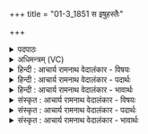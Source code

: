 +++
title = "01-3_1851 स इषुहस्तैः"

+++
<details><summary>पदपाठः</summary>

सः। इ꣡षु꣢꣯हस्तैः। इ꣡षु꣢꣯। ह꣣स्तैः। सः꣢। नि꣣षङ्गि꣡भिः꣢। नि꣣। सङ्गि꣡भिः꣢। व꣣शी꣢। स꣡ꣳस्र꣢꣯ष्टा। सम्। स्र꣣ष्टा। सः꣢। यु꣡धः꣢꣯। इ꣡न्द्रः꣢꣯। ग꣣णे꣡न꣢। स꣣ꣳसृष्टजि꣢त्। स꣣ꣳसृष्ट। जि꣢त्। सो꣡मपाः꣢। सो꣣म। पाः꣢। बा꣣हुश꣢र्द्धी। बा꣣हु। श꣢र्द्धी। उ꣣ग्र꣡ध꣢न्वा। उ꣣ग्र꣢। ध꣣न्वा। प्र꣡ति꣢꣯हिताभिः। प्र꣡ति꣢꣯। हि꣣ताभिः। अ꣡स्ता꣢꣯। १८५१। १
</details>

<details><summary>अधिमन्त्रम् (VC)</summary>

- इन्द्रः
- अप्रतिरथ ऐन्द्रः
- त्रिष्टुप्
- धैवतः
</details>

<details><summary>हिन्दी : आचार्य रामनाथ वेदालंकार - विषयः</summary>

आगे फिर उसी विषय का वर्णन है।
</details>

<details><summary>हिन्दी : आचार्य रामनाथ वेदालंकार - पदार्थः</summary>

पदार्थान्वयभाषाः -  (सः) वह देह में जन्मा हुआ जीवात्मा (इषुहस्तैः) शरपाणि योद्धाओं द्वारा, (सः) वह जीवात्मा (निषङ्गिभिः) तूणीरधारी योद्धाओं द्वारा (वशी) शत्रुओं को वश में करनेवाला होता है। (स इन्द्रः) वह वीर जीवात्मा (युधः) युद्धकर्ता शत्रु के (गणेन) दल के साथ (संस्रष्टा) टक्कर लेनेवाला होता है। (संसृष्टजित्) मुठभेड़ करनेवालों का विजेता, (सोमपाः) वीररस का पान करनेवाला,(बाहुशर्धी) बाहुबल से युक्त, (उग्रधन्वा) प्रचण्ड धनुषवाला और (प्रतिहिताभिः) प्रेरित बाणों से (अस्ता) शत्रुओं को धराशायी कर देनेवाला होता है ॥३॥
</details>

<details><summary>हिन्दी : आचार्य रामनाथ वेदालंकार - भावार्थः</summary>

भावार्थभाषाः -  कुशल सेनाध्यक्ष जैसे अपने शस्त्रास्त्रधारी योद्धाओं द्वारा बलवान् भी शत्रुओं को धराशायी कर देता है,वैसे ही देहधारी वीर जीवात्मा अपने पक्ष के वीरों को उद्बोधन देकर आन्तरिक और बाह्य सङ्ग्राम को शीघ्र ही जीत ले ॥३॥
</details>

<details><summary>संस्कृत : आचार्य रामनाथ वेदालंकार - विषयः</summary>

अथ पुनरपि स एव विषयो वर्ण्यते।
</details>

<details><summary>संस्कृत : आचार्य रामनाथ वेदालंकार - पदार्थः</summary>

पदार्थान्वयभाषाः -  (सः)असौ देहे गृहीतजन्मा जीवात्मा (इषुहस्तैः) शरपाणिभिः योद्धृभिः, (सः)असौ जीवात्मा (निषङ्गिभिः) तूणीरधारिभिः योद्धृभिः (वशी) शत्रूणां वशकरो जायते। (सः इन्द्रः) असौ वीरो जीवात्मा (युधः) युद्धकर्तुः शत्रोः (गणेन) बलेन सह(संस्रष्टा) संघर्षको जायते। (संसृष्टजित्) संघर्षकर्तॄणां जेता, (सोमपाः) वीररसस्य पाता, (बाहुशर्धी) बाहुबलयुक्तः (उग्रधन्वा) प्रचण्डधनुष्कः (प्रतिहिताभिः) प्रेरिताभिः इषुभिः (अस्ता) शत्रून् भूमौ प्रक्षेप्ता च भवति ॥३॥२
</details>

<details><summary>संस्कृत : आचार्य रामनाथ वेदालंकार - भावार्थः</summary>

भावार्थभाषाः -  कुशलः सेनाध्यक्षो यथा स्वकीयैः शस्त्रास्त्रधरैर्योद्धृभिर्बलवतोऽपि शत्रून् धराशायिनः करोति तथैव देहधारी वीरो जीवात्मा स्वपक्षीयान् वीरानुद्बोध्याभ्यन्तरं बाह्यं च सङ्ग्रामं सद्यो जयेत् ॥३॥
</details>